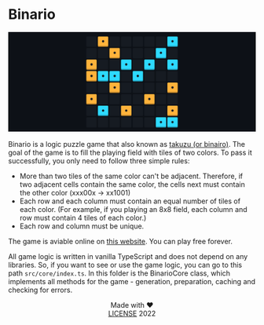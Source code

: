 # Binario

<a href="https://binario.vercel.app"><img src="./files/Screenshot.png" alt="screenshot" /></a>

Binario is a logic puzzle game that also known as [takuzu (or binairo)](https://en.wikipedia.org/wiki/Takuzu). The goal of the game is to fill the playing field with tiles of two colors. To pass it successfully, you only need to follow three simple rules:

-   More than two tiles of the same color can't be adjacent. Therefore, if two adjacent cells contain the same color, the cells next must contain the other color (xxx00x → xx1001)
-   Each row and each column must contain an equal number of tiles of each color. (For example, if you playing an 8x8 field, each column and row must contain 4 tiles of each color.)
-   Each row and column must be unique.

The game is aviable online on [this website](https://binario.vercel.app). You can play free forever.

All game logic is written in vanilla TypeScript and does not depend on any libraries. So, if you want to see or use the game logic, you can go to this path `src/core/index.ts`. In this folder is the BinarioCore class, which implements all methods for the game - generation, preparation, caching and checking for errors.

<div align="center">Made with &#9829;</div>
<div align="center"><a href="https://github.com/cheatsnake/binario/blob/master/LICENSE">LICENSE</a> 2022</div>
